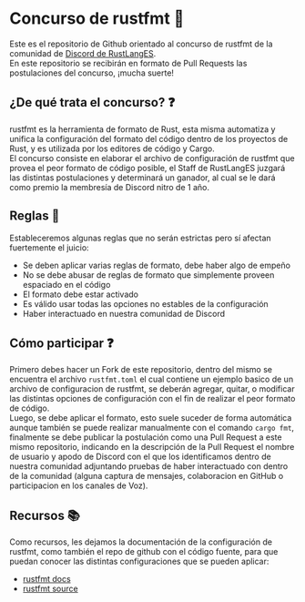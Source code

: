 # Concurso de rustfmt 📝

Este es el repositorio de Github orientado al concurso de rustfmt de la comunidad de [Discord de RustLangES](https://discord.rustlang-es.org/).   
En este repositorio se recibirán en formato de Pull Requests las postulaciones del concurso, ¡mucha suerte!

## ¿De qué trata el concurso? ❓
rustfmt es la herramienta de formato de Rust, esta misma automatiza y unifica la configuración del formato del código dentro de los proyectos de Rust, y es utilizada por los editores de código y Cargo.   
El concurso consiste en elaborar el archivo de configuración de rustfmt que provea el peor formato de código posible, el Staff de RustLangES juzgará las distintas postulaciones y determinará un ganador, al cual se le dará como premio la membresía de Discord nitro de 1 año.   

## Reglas 🚩
Estableceremos algunas reglas que no serán estrictas pero sí afectan fuertemente el juicio:
- Se deben aplicar varias reglas de formato, debe haber algo de empeño
- No se debe abusar de reglas de formato que simplemente proveen espaciado en el código
- El formato debe estar activado
- Es válido usar todas las opciones no estables de la configuración
- Haber interactuado en nuestra comunidad de Discord

## Cómo participar ❓
Primero debes hacer un Fork de este repositorio, dentro del mismo se encuentra el archivo `rustfmt.toml` el cual contiene un ejemplo basico de un archivo de configuracion de rustfmt, se deberán agregar, quitar, o modificar las distintas opciones de configuración con el fin de realizar el peor formato de código.   
Luego, se debe aplicar el formato, esto suele suceder de forma automática aunque también se puede realizar manualmente con el comando `cargo fmt`, finalmente se debe publicar la postulación como una Pull Request a este mismo repositorio, indicando en la descripción de la Pull Request el nombre de usuario y apodo de Discord con el que los identificamos dentro de nuestra comunidad adjuntando pruebas de haber interactuado con dentro de la comunidad (alguna captura de mensajes, colaboracion en GitHub o participacion en los canales de Voz).   

## Recursos 📚
Como recursos, les dejamos la documentación de la configuración de rustfmt, como también el repo de github con el código fuente, para que puedan conocer las distintas configuraciones que se pueden aplicar:
- [rustfmt docs](https://rust-lang.github.io/rustfmt/?version=v1.8.0)
- [rustfmt source](https://github.com/rust-lang/rustfmt)
